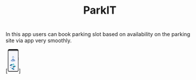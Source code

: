 <Center><h1>ParkIT<h1></Center>

In this app users can book parking slot based on availability on the parking site via app very smoothly.

[<img src="App Screenshots/1.png" width="30">] &nbsp;&nbsp;&nbsp;&nbsp;&nbsp;&nbsp;

